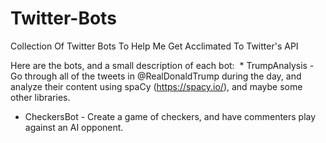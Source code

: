 # Twitter-Bots
Collection Of Twitter Bots To Help Me Get Acclimated To Twitter's API

Here are the bots, and a small description of each bot:
  * TrumpAnalysis - Go through all of the tweets in @RealDonaldTrump during the day, and analyze their content using spaCy (https://spacy.io/), and maybe some other libraries.
  * CheckersBot - Create a game of checkers, and have commenters play against an AI opponent. 

